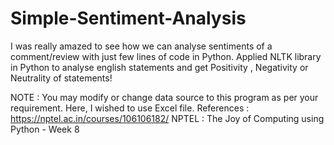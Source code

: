 # Simple-Sentiment-Analysis
I was really amazed to see how we can analyse sentiments of a comment/review with just few lines of code in Python.
Applied NLTK library in Python to analyse english statements and get Positivity , Negativity or Neutrality of statements!

NOTE : You may modify or change data source to this program as per your requirement. Here, I wished to use Excel file.
References : https://nptel.ac.in/courses/106106182/ NPTEL : The Joy of Computing using Python - Week 8
